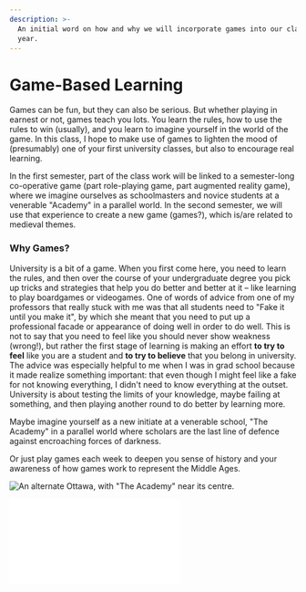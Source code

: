 ```yaml
---
description: >-
  An initial word on how and why we will incorporate games into our class this
  year.
---
```


# Game-Based Learning

Games can be fun, but they can also be serious. But whether playing in earnest or not, games teach you lots. You learn the rules, how to use the rules to win (usually), and you learn to imagine yourself in the world of the game. In this class, I hope to make use of games to lighten the mood of (presumably) one of your first university classes, but also to encourage real learning.&#x20;

In the first semester, part of the class work will be linked to a semester-long co-operative game (part role-playing game, part augmented reality game), where we imagine ourselves as schoolmasters and novice students at a venerable "Academy" in a parallel world. In the second semester, we will use that experience to create a new game (games?), which is/are related to medieval themes.&#x20;

### Why Games?

University is a bit of a game. When you first come here, you need to learn the rules, and then over the course of your undergraduate degree you pick up tricks and strategies that help you do better and better at it – like learning to play boardgames or videogames. One of words of advice from one of my professors that really stuck with me was that all students need to "Fake it until you make it", by which she meant that you need to put up a professional facade or appearance of doing well in order to do well. This is not to say that you need to feel like you should never show weakness (wrong!), but rather the first stage of learning is making an effort **to try to feel** like you are a student and **to try to believe** that you belong in university. The advice was especially helpful to me when I was in grad school because it made realize something important: that even though I might feel like a fake for not knowing everything, I didn't need to know everything at the outset. University is about testing the limits of your knowledge, maybe failing at something, and then playing another round to do better by learning more.

Maybe imagine yourself as a new initiate at a venerable school, "The Academy" in a parallel world where scholars are the last line of defence against encroaching forces of darkness.

Or just play games each week to deepen you sense of history and your awareness of how games work to represent the Middle Ages.&#x20;

![An alternate Ottawa, with "The Academy" near its centre.](<../../.gitbook/assets/The Academy - Ottawa.png>)

![The Academy, depicted with modern scientifico-aesthetic accuracy. ](<../../.gitbook/assets/The Academy (with numbers and legend).pdf>)
